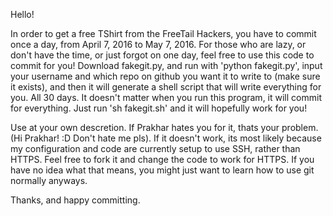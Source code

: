Hello!

In order to get a free TShirt from the FreeTail Hackers, you have to commit once a day, from April 7, 2016 to May 7, 2016. For those who are lazy, or don't have the time, or just forgot on one day, feel free to use this code to commit for you! Download fakegit.py, and run with 'python fakegit.py', input your username and which repo on github you want it to write to (make sure it exists), and then it will generate a shell script that will write everything for you. All 30 days. It doesn't matter when you run this program, it will commit for everything. Just run 'sh fakegit.sh' and it will hopefully work for you!

Use at your own descretion. If Prakhar hates you for it, thats your problem. (Hi Prakhar! :D Don't hate me pls). If it doesn't work, its most likely because my configuration and code are currently setup to use SSH, rather than HTTPS. Feel free to fork it and change the code to work for HTTPS.  If you have no idea what that means, you might just want to learn how to use git normally anyways.

Thanks, and happy committing.
